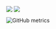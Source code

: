 <a href="https://github.com/ZaDarkSide"><img align="center" src="https://github-readme-stats.vercel.app/api?username=ZaDarkSide&custom_title=Github Stats&include_all_commits=true&count_private=true&show_icons=true&theme=dracula" /></a>
<a href="https://github.com/ZaDarkSide"><img align="center" src="https://github-readme-stats.vercel.app/api/top-langs/?username=ZaDarkSide&langs_count=10&hide=GAP&layout=compact&theme=dracula" /></a>
<!--<a href="https://github.com/ZaDarkSide/simpleStorage"><img align="center" src="https://github-readme-stats.vercel.app/api/pin/?username=ZaDarkSide&repo=simpleStorage&theme=dracula" /></a>-->
![GitHub metrics](https://metrics.lecoq.io/zadarkside)

